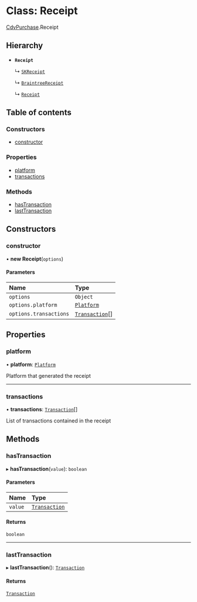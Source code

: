 # Class: Receipt

[CdvPurchase](../modules/CdvPurchase.md).Receipt

## Hierarchy

- **`Receipt`**

  ↳ [`SKReceipt`](CdvPurchase.AppleAppStore.SKReceipt.md)

  ↳ [`BraintreeReceipt`](CdvPurchase.Braintree.BraintreeReceipt.md)

  ↳ [`Receipt`](CdvPurchase.GooglePlay.Receipt.md)

## Table of contents

### Constructors

- [constructor](CdvPurchase.Receipt.md#constructor)

### Properties

- [platform](CdvPurchase.Receipt.md#platform)
- [transactions](CdvPurchase.Receipt.md#transactions)

### Methods

- [hasTransaction](CdvPurchase.Receipt.md#hastransaction)
- [lastTransaction](CdvPurchase.Receipt.md#lasttransaction)

## Constructors

### constructor

• **new Receipt**(`options`)

#### Parameters

| Name | Type |
| :------ | :------ |
| `options` | `Object` |
| `options.platform` | [`Platform`](../enums/CdvPurchase.Platform.md) |
| `options.transactions` | [`Transaction`](CdvPurchase.Transaction.md)[] |

## Properties

### platform

• **platform**: [`Platform`](../enums/CdvPurchase.Platform.md)

Platform that generated the receipt

___

### transactions

• **transactions**: [`Transaction`](CdvPurchase.Transaction.md)[]

List of transactions contained in the receipt

## Methods

### hasTransaction

▸ **hasTransaction**(`value`): `boolean`

#### Parameters

| Name | Type |
| :------ | :------ |
| `value` | [`Transaction`](CdvPurchase.Transaction.md) |

#### Returns

`boolean`

___

### lastTransaction

▸ **lastTransaction**(): [`Transaction`](CdvPurchase.Transaction.md)

#### Returns

[`Transaction`](CdvPurchase.Transaction.md)
